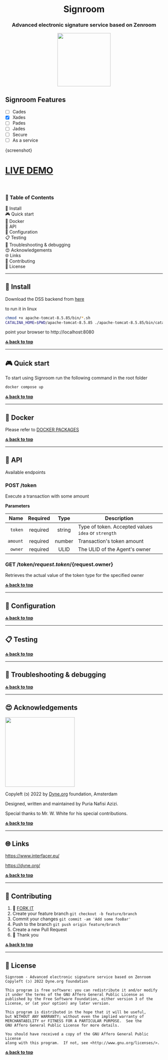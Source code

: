 <div align="center">

# Signroom

### Advanced electronic signature service based on Zenroom

</div>

<p align="center">
  <a href="https://dyne.org">
    <img src="https://files.dyne.org/software_by_dyne.png" width="170">
  </a>
</p>


## Signroom Features

- [ ] Cades
- [x] Xades
- [ ] Pades
- [ ] Jades
- [ ] Secure
- [ ] As a service

{screenshot}

# [LIVE DEMO](https://signroom.dyne.org/)

<br>

<div id="toc">

### 🚩 Table of Contents

- [💾 Install](#-install)
- [🎮 Quick start](#-quick-start)
- [🐋 Docker](#-docker)
- [🐝 API](#-api)
- [🔧 Configuration](#-configuration)
- [📋 Testing](#-testing)
- [🐛 Troubleshooting & debugging](#-troubleshooting--debugging)
- [😍 Acknowledgements](#-acknowledgements)
- [🌐 Links](#-links)
- [👤 Contributing](#-contributing)
- [💼 License](#-license)

</div>

***
## 💾 Install

Download the DSS backend from [here](https://ec.europa.eu/digital-building-blocks/wikis/display/DIGITAL/Digital+Signature+Service+-++DSS)

to run it in linux

```bash
chmod +x apache-tomcat-8.5.85/bin/*.sh
CATALINA_HOME=$PWD/apache-tomcat-8.5.85 ./apache-tomcat-8.5.85/bin/catalina.sh run
```

point your browser to http://localhost:8080

**[🔝 back to top](#toc)**

***
## 🎮 Quick start

To start using Signroom run the following command in the root folder

```bash
docker compose up
```

**[🔝 back to top](#toc)**

***
## 🐋 Docker

Please refer to [DOCKER PACKAGES](../../packages)


**[🔝 back to top](#toc)**

***
## 🐝 API

Available endpoints

### POST /token

Execute a transaction with some amount

**Parameters**

|          Name | Required |  Type   | Description       | 
| -------------:|:--------:|:-------:| ------------------|
|       `token` | required | string  | Type of token. Accepted values `idea` or `strength`  |
|       `amount`| required | number  | Transaction's token amount |
|       `owner` | required | ULID    | The ULID of the Agent's owner |
 
### GET /token/${request.token}/${request.owner}

Retrieves the actual value of the token type for the specified owner

**[🔝 back to top](#toc)**

***
## 🔧 Configuration

**[🔝 back to top](#toc)**

***

## 📋 Testing

**[🔝 back to top](#toc)**

***
## 🐛 Troubleshooting & debugging

**[🔝 back to top](#toc)**

***
## 😍 Acknowledgements

<a href="https://dyne.org">
  <img src="https://files.dyne.org/software_by_dyne.png" width="222">
</a>

Copyleft (ɔ) 2022 by [Dyne.org](https://www.dyne.org) foundation, Amsterdam

Designed, written and maintained by Puria Nafisi Azizi.

Special thanks to Mr. W. White for his special contributions.

**[🔝 back to top](#toc)**

***
## 🌐 Links

https://www.interfacer.eu/

https://dyne.org/

**[🔝 back to top](#toc)**

***
## 👤 Contributing

1.  🔀 [FORK IT](../../fork)
2.  Create your feature branch `git checkout -b feature/branch`
3.  Commit your changes `git commit -am 'Add some fooBar'`
4.  Push to the branch `git push origin feature/branch`
5.  Create a new Pull Request
6.  🙏 Thank you


**[🔝 back to top](#toc)**

***
## 💼 License
    Signroom - Advanced electronic signature service based on Zenroom
    Copyleft (ɔ) 2022 Dyne.org foundation

    This program is free software: you can redistribute it and/or modify
    it under the terms of the GNU Affero General Public License as
    published by the Free Software Foundation, either version 3 of the
    License, or (at your option) any later version.

    This program is distributed in the hope that it will be useful,
    but WITHOUT ANY WARRANTY; without even the implied warranty of
    MERCHANTABILITY or FITNESS FOR A PARTICULAR PURPOSE.  See the
    GNU Affero General Public License for more details.

    You should have received a copy of the GNU Affero General Public License
    along with this program.  If not, see <http://www.gnu.org/licenses/>.

**[🔝 back to top](#toc)**
